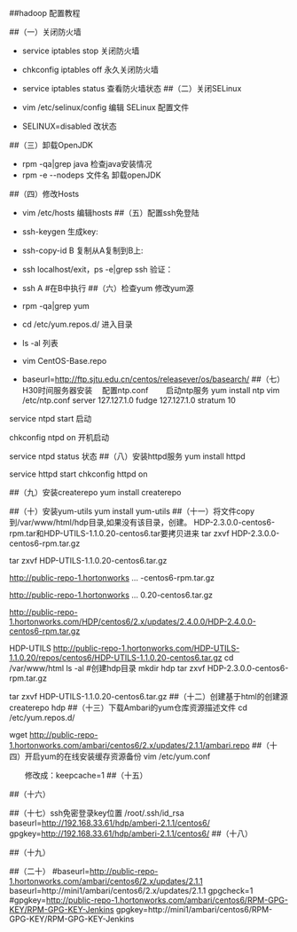 ##hadoop 配置教程

##（一）关闭防火墙

*  service iptables stop 关闭防火墙 
*  chkconfig iptables off 永久关闭防火墙
*  service iptables status 查看防火墙状态
##（二）关闭SELinux

* vim /etc/selinux/config 编辑 SELinux 配置文件
* SELINUX=disabled 改状态

##（三）卸载OpenJDK

* rpm -qa|grep java 检查java安装情况
* rpm -e --nodeps 文件名 卸载openJDK

##（四）修改Hosts
   
* vim /etc/hosts 编辑hosts 
##（五）配置ssh免登陆

* ssh-keygen 生成key: 
* ssh-copy-id B 复制从A复制到B上:
* ssh localhost/exit，ps -e|grep ssh 验证：
* ssh A  #在B中执行
##（六）检查yum 修改yum源
* rpm -qa|grep yum
* cd /etc/yum.repos.d/ 进入目录
* ls -al 列表
* vim CentOS-Base.repo
* baseurl=http://ftp.sjtu.edu.cn/centos/releasever/os/basearch/
##（七）H30时间服务器安装 　配置ntp.conf 　　启动ntp服务
yum install ntp
vim /etc/ntp.conf
server 127.127.1.0
fudge 127.127.1.0 stratum 10

service ntpd start 启动

chkconfig ntpd on 开机启动

service ntpd status 状态
##（八）安装httpd服务
yum install httpd

service httpd start
chkconfig httpd on

##（九）安装createrepo
yum install createrepo

##（十）安装yum-utils
yum install yum-utils
##（十一）将文件copy到/var/www/html/hdp目录,如果没有该目录，创建。
HDP-2.3.0.0-centos6-rpm.tar和HDP-UTILS-1.1.0.20-centos6.tar要拷贝进来
tar zxvf HDP-2.3.0.0-centos6-rpm.tar.gz 

tar zxvf HDP-UTILS-1.1.0.20-centos6.tar.gz


  http://public-repo-1.hortonworks ... -centos6-rpm.tar.gz

  http://public-repo-1.hortonworks ... 0.20-centos6.tar.gz


http://public-repo-1.hortonworks.com/HDP/centos6/2.x/updates/2.4.0.0/HDP-2.4.0.0-centos6-rpm.tar.gz

HDP-UTILS
http://public-repo-1.hortonworks.com/HDP-UTILS-1.1.0.20/repos/centos6/HDP-UTILS-1.1.0.20-centos6.tar.gz 
cd /var/www/html
ls -al
#创建hdp目录
mkdir hdp
tar zxvf HDP-2.3.0.0-centos6-rpm.tar.gz 

tar zxvf HDP-UTILS-1.1.0.20-centos6.tar.gz
##（十二）创建基于html的创建源
createrepo hdp
##（十三）下载Ambari的yum仓库资源描述文件
cd /etc/yum.repos.d/

wget http://public-repo-1.hortonworks.com/ambari/centos6/2.x/updates/2.1.1/ambari.repo
##（十四）开启yum的在线安装缓存资源备份
vim /etc/yum.conf 

　　修改成：keepcache=1
##（十五）

##（十六）

##（十七）ssh免密登录key位置
/root/.ssh/id_rsa
baseurl=http://192.168.33.61/hdp/amberi-2.1.1/centos6/
gpgkey=http://192.168.33.61/hdp/amberi-2.1.1/centos6/
##（十八）

##（十九）

##（二十）
#baseurl=http://public-repo-1.hortonworks.com/ambari/centos6/2.x/updates/2.1.1
baseurl=http://mini1/ambari/centos6/2.x/updates/2.1.1
gpgcheck=1
#gpgkey=http://public-repo-1.hortonworks.com/ambari/centos6/RPM-GPG-KEY/RPM-GPG-KEY-Jenkins
gpgkey=http://mini1/ambari/centos6/RPM-GPG-KEY/RPM-GPG-KEY-Jenkins

